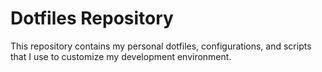 # Dotfiles Repository

This repository contains my personal dotfiles, configurations, and scripts that I use to customize my development environment.

